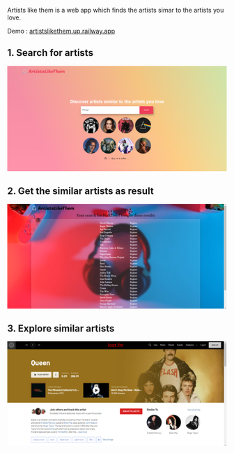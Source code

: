 Artists like them is a web app which finds the artists simar to the artists you love.

Demo : <a href="artistslikethem.up.railway.app">artistslikethem.up.railway.app</a>

<h2>1. Search for artists </h2>
<img src="demo/query_ss.png">

<h2>2. Get the similar artists as result </h2>
<img src="demo/result_ss.png">

<h2>3. Explore similar artists</h2>
<img src="demo/explore_ss.png">

